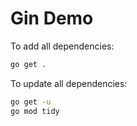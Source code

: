 # Gin Demo

To add all dependencies:

```bash
go get .
```

To update all dependencies:

```bash
go get -u
go mod tidy
```

